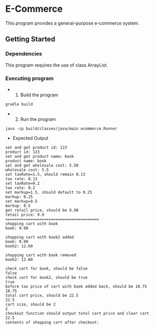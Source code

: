 # E-Commerce

This program provides a general-purpose e-commerce system.

## Getting Started

### Dependencies

This program requires the use of class ArrayList.

### Executing program

* 1. Build the program
```
gradle build
```
* 2. Run the program
```
java -cp build/classes/java/main ecommerce.Runner
```
* Expected Output
```
set and get product id: 123
product id: 123
set and get product name: book
product name: book
set and get wholesale cost: 5.50
wholesale cost: 5.5
set taxRate=1.5, should remain 0.13
tax rate: 0.13
set taxRate=0.2
tax rate: 0.2
set markup=1.5, should default to 0.25
markup: 0.25
set markup=0.5
markup: 0.5
get retail price, should be 9.90
retail price: 9.9
=========================================
shopping cart with book
book: 9.90

shopping cart with book2 added
book: 9.90
book2: 12.60

shopping cart with book removed
book2: 12.60

check cart for book, should be false
false
check cart for book2, should be true
true
before tax price of cart with book added back, should be 18.75
18.75
total cart price, should be 22.5
22.5
cart size, should be 2
2
checkout function should output total cart price and clear cart
22.5
contents of shopping cart after checkout:

```
